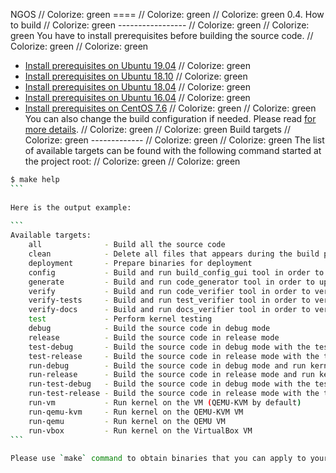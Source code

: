 NGOS                                                                                                                                                                                                     // Colorize: green
====                                                                                                                                                                                                     // Colorize: green
                                                                                                                                                                                                         // Colorize: green
0.4. How to build                                                                                                                                                                                        // Colorize: green
-----------------                                                                                                                                                                                        // Colorize: green
                                                                                                                                                                                                         // Colorize: green
You have to install prerequisites before building the source code.                                                                                                                                       // Colorize: green
                                                                                                                                                                                                         // Colorize: green
* [Install prerequisites on Ubuntu 19.04](../2.%20Getting%20started/1.%20Install%20prerequisites%20on%20Ubuntu%2019.04/README.md)                                                                        // Colorize: green
* [Install prerequisites on Ubuntu 18.10](../2.%20Getting%20started/2.%20Install%20prerequisites%20on%20Ubuntu%2018.10/README.md)                                                                        // Colorize: green
* [Install prerequisites on Ubuntu 18.04](../2.%20Getting%20started/3.%20Install%20prerequisites%20on%20Ubuntu%2018.04/README.md)                                                                        // Colorize: green
* [Install prerequisites on Ubuntu 16.04](../2.%20Getting%20started/4.%20Install%20prerequisites%20on%20Ubuntu%2016.04/README.md)                                                                        // Colorize: green
* [Install prerequisites on CentOS 7.6](../2.%20Getting%20started/5.%20Install%20prerequisites%20on%20CentOS%207.6/README.md)                                                                            // Colorize: green
                                                                                                                                                                                                         // Colorize: green
You can also change the build configuration if needed. Please read [for more details](../3.%20Configuration/README.md).                                                                                  // Colorize: green
                                                                                                                                                                                                         // Colorize: green
Build targets                                                                                                                                                                                            // Colorize: green
-------------                                                                                                                                                                                            // Colorize: green
                                                                                                                                                                                                         // Colorize: green
The list of available targets can be found with the following command started at the project root:                                                                                                       // Colorize: green
                                                                                                                                                                                                         // Colorize: green
```sh                                                                                                                                                                                                    // Colorize: green
$ make help                                                                                                                                                                                              // Colorize: green
```                                                                                                                                                                                                      // Colorize: green
                                                                                                                                                                                                         // Colorize: green
Here is the output example:                                                                                                                                                                              // Colorize: green
                                                                                                                                                                                                         // Colorize: green
```                                                                                                                                                                                                      // Colorize: green
Available targets:                                                                                                                                                                                       // Colorize: green
    all              - Build all the source code                                                                                                                                                         // Colorize: green
    clean            - Delete all files that appears during the build process                                                                                                                            // Colorize: green
    deployment       - Prepare binaries for deployment                                                                                                                                                   // Colorize: green
    config           - Build and run build_config_gui tool in order to update build configuration                                                                                                        // Colorize: green
    generate         - Build and run code_generator tool in order to update generated files                                                                                                              // Colorize: green
    verify           - Build and run code_verifier tool in order to verify the source code                                                                                                               // Colorize: green
    verify-tests     - Build and run test_verifier tool in order to verify test coverage                                                                                                                 // Colorize: green
    verify-docs      - Build and run docs_verifier tool in order to verify documents                                                                                                                     // Colorize: green
    test             - Perform kernel testing                                                                                                                                                            // Colorize: green
    debug            - Build the source code in debug mode                                                                                                                                               // Colorize: green
    release          - Build the source code in release mode                                                                                                                                             // Colorize: green
    test-debug       - Build the source code in debug mode with the tests included                                                                                                                       // Colorize: green
    test-release     - Build the source code in release mode with the tests included                                                                                                                     // Colorize: green
    run-debug        - Build the source code in debug mode and run kernel on the VM                                                                                                                      // Colorize: green
    run-release      - Build the source code in release mode and run kernel on the VM                                                                                                                    // Colorize: green
    run-test-debug   - Build the source code in debug mode with the tests included and run kernel on the VM. Preferable target for development                                                           // Colorize: green
    run-test-release - Build the source code in release mode with the tests included and run kernel on the VM                                                                                            // Colorize: green
    run-vm           - Run kernel on the VM (QEMU-KVM by default)                                                                                                                                        // Colorize: green
    run-qemu-kvm     - Run kernel on the QEMU-KVM VM                                                                                                                                                     // Colorize: green
    run-qemu         - Run kernel on the QEMU VM                                                                                                                                                         // Colorize: green
    run-vbox         - Run kernel on the VirtualBox VM                                                                                                                                                   // Colorize: green
```                                                                                                                                                                                                      // Colorize: green
                                                                                                                                                                                                         // Colorize: green
Please use `make` command to obtain binaries that you can apply to your machine.                                                                                                                         // Colorize: green
